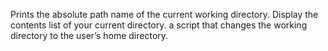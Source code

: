 Prints the absolute path name of the current working directory.
Display the contents list of your current directory.
 a script that changes the working directory to the user’s home directory.
